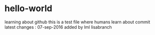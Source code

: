 # hello-world
learning about github
this is a test file where humans learn about commit
latest changes : 07-sep-2016 added by lml
lisabranch

